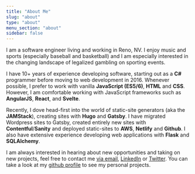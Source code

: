 ```yaml
---
title: "About Me"
slug: "about"
type: "about"
menu_section: "about"
sidebar: false
---
```

<div class="fa-bullet-list">
    <p class="fa-bullet-list-item">
        <span class="fa fa-keyboard-o fa-bullet-icon"></span>I am a software engineer living and working in Reno, NV. I enjoy music and sports (especially baseball and basketball) and I am especially interested in the changing landscape of legalized gambling on sporting events.
    </p>
    <p>
        <span class="fa fa-code fa-bullet-icon"></span>I have 10+ years of experience developing software, starting out as a <strong>C#</strong> programmer before moving to web development in 2016. Whenever possible, I prefer to work with vanilla <strong>JavaScript (ES5/6)</strong>, <strong>HTML</strong> and <strong>CSS</strong>. However, I am comfortable working with JavaScript frameworks such as <strong>AngularJS</strong>, <strong>React</strong>, and <strong>Svelte</strong>.
        <p>Recently, I dove head-first into the world of static-site generators (aka the <strong>JAMStack</strong>), creating sites with <strong>Hugo</strong> and <strong>Gatsby</strong>. I have migrated Wordpress sites to Gatsby, created entirely new sites with <strong>Contentful</strong>/<strong>Sanity</strong> and deployed static-sites to <strong>AWS</strong>, <strong>Netlify</strong> and <strong>Github</strong>. I also have extensive experience developing web applications with <strong>Flask</strong> and <strong>SQLAlchemy</strong>.</p>
    </p>
    <p class="fa-bullet-list-item">
        <span class="fa fa-handshake-o fa-bullet-icon"></span>I am always interested in hearing about new opportunities and taking on new projects, feel free to contact me <a href="mailto:contact@aaronluna.dev" target="_blank">via email</a>, <a href="https://www.linkedin.com/in/aaron-luna-reno-nv/" target="_blank">LinkedIn</a> or <a href="https://twitter.com/alunablog/" target="_blank">Twitter</a>. You can take a look at my <a href="https://github.com/a-luna" target="_blank">github profile</a> to see my personal projects.
    </p>
</div>
